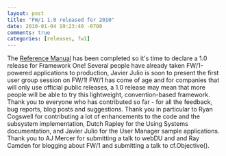 ```yaml
---
layout: post
title: "FW/1 1.0 released for 2010"
date: 2010-01-04 19:23:40 -0700
comments: true
categories: [releases, fw1]
---
```

The [Reference Manual](https://github.com/framework-one/fw1/wiki/Reference-Manual) has been completed so it's time to declare a 1.0 release for Framework One! Several people have already taken FW/1-powered applications to production, Javier Julio is soon to present the first user group session on FW/1! FW/1 has come of age and for companies that will only use official public releases, a 1.0 release may mean that more people will be able to try this lightweight, convention-based framework. Thank you to everyone who has contributed so far - for all the feedback, bug reports, blog posts and suggestions. Thank you in particular to Ryan Cogswell for contributing a lot of enhancements to the code and the subsystem implementation, Dutch Rapley for the Using Systems documentation, and Javier Julio for the User Manager sample applications. Thank you to AJ Mercer for submitting a talk to webDU and and Ray Camden for blogging about FW/1 and submitting a talk to cf.Objective().
